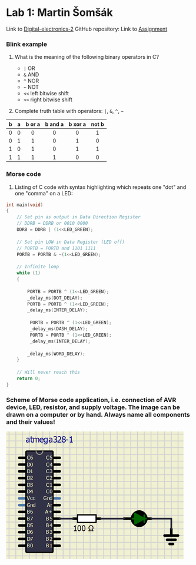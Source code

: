 # Lab 1: Martin Šomšák
Link to [Digital-electronics-2](https://github.com/MartinSomsak00/Digital-electronics-2) GitHub repository:
Link to [Assignment](https://github.com/MartinSomsak00/Digital-electronics-2/blob/main/Labs/01-tools/README.md)
### Blink example

1. What is the meaning of the following binary operators in C?
   * `|` OR
   * `&` AND
   * `^` NOR 
   * `~` NOT
   * `<<` left bitwise shift
   * `>>` right bitwise shift

2. Complete truth table with operators: `|`, `&`, `^`, `~`

| **b** | **a** |**b or a** | **b and a** | **b xor a** | **not b** |
| :-: | :-: | :-: | :-: | :-: | :-: |
| 0 | 0 | 0 | 0 | 0 | 1 |
| 0 | 1 | 1 | 0 | 1 | 0 |
| 1 | 0 | 1 | 0 | 1 | 1 |
| 1 | 1 | 1 | 1 | 0 | 0 |

### Morse code

1. Listing of C code with syntax highlighting which repeats one "dot" and one "comma" on a LED:

```c
int main(void)
{
    // Set pin as output in Data Direction Register
    // DDRB = DDRB or 0010 0000
    DDRB = DDRB | (1<<LED_GREEN);

    // Set pin LOW in Data Register (LED off)
    // PORTB = PORTB and 1101 1111
    PORTB = PORTB & ~(1<<LED_GREEN);

    // Infinite loop
    while (1)
    {
       
		PORTB = PORTB ^ (1<<LED_GREEN);
		_delay_ms(DOT_DELAY);
		PORTB = PORTB ^ (1<<LED_GREEN);
		_delay_ms(INTER_DELAY);
        
		 PORTB = PORTB ^ (1<<LED_GREEN);
		 _delay_ms(DASH_DELAY);
		 PORTB = PORTB ^ (1<<LED_GREEN);
		 _delay_ms(INTER_DELAY);

        _delay_ms(WORD_DELAY);
    }

    // Will never reach this
    return 0;
}
```

### Scheme of Morse code application, i.e. connection of AVR device, LED, resistor, and supply voltage. The image can be drawn on a computer or by hand. Always name all components and their values!
![scheme](pictures/1.PNG) 